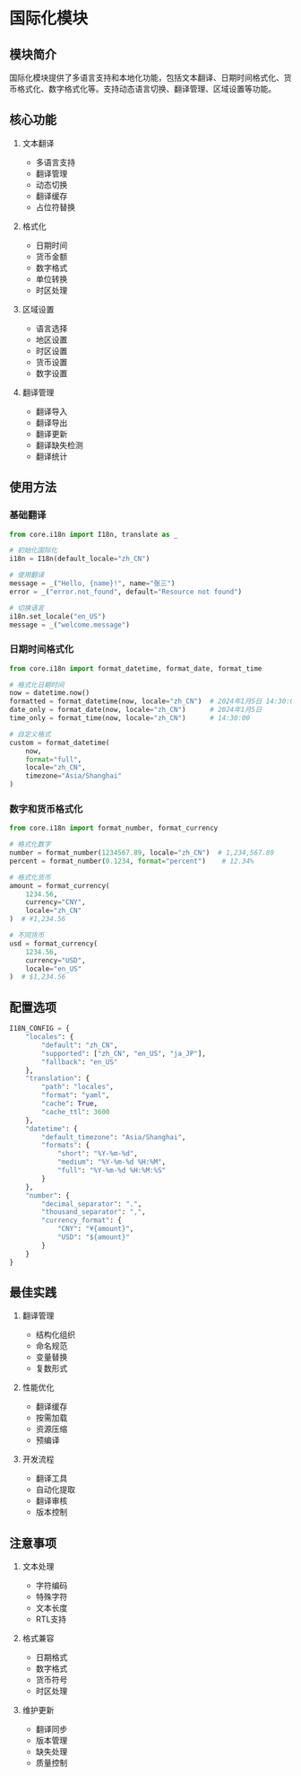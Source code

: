 # 国际化模块

## 模块简介

国际化模块提供了多语言支持和本地化功能，包括文本翻译、日期时间格式化、货币格式化、数字格式化等。支持动态语言切换、翻译管理、区域设置等功能。

## 核心功能

1. 文本翻译
   - 多语言支持
   - 翻译管理
   - 动态切换
   - 翻译缓存
   - 占位符替换

2. 格式化
   - 日期时间
   - 货币金额
   - 数字格式
   - 单位转换
   - 时区处理

3. 区域设置
   - 语言选择
   - 地区设置
   - 时区设置
   - 货币设置
   - 数字设置

4. 翻译管理
   - 翻译导入
   - 翻译导出
   - 翻译更新
   - 翻译缺失检测
   - 翻译统计

## 使用方法

### 基础翻译

```python
from core.i18n import I18n, translate as _

# 初始化国际化
i18n = I18n(default_locale="zh_CN")

# 使用翻译
message = _("Hello, {name}!", name="张三")
error = _("error.not_found", default="Resource not found")

# 切换语言
i18n.set_locale("en_US")
message = _("welcome.message")
```

### 日期时间格式化

```python
from core.i18n import format_datetime, format_date, format_time

# 格式化日期时间
now = datetime.now()
formatted = format_datetime(now, locale="zh_CN")  # 2024年1月5日 14:30:00
date_only = format_date(now, locale="zh_CN")      # 2024年1月5日
time_only = format_time(now, locale="zh_CN")      # 14:30:00

# 自定义格式
custom = format_datetime(
    now,
    format="full",
    locale="zh_CN",
    timezone="Asia/Shanghai"
)
```

### 数字和货币格式化

```python
from core.i18n import format_number, format_currency

# 格式化数字
number = format_number(1234567.89, locale="zh_CN")  # 1,234,567.89
percent = format_number(0.1234, format="percent")    # 12.34%

# 格式化货币
amount = format_currency(
    1234.56,
    currency="CNY",
    locale="zh_CN"
)  # ¥1,234.56

# 不同货币
usd = format_currency(
    1234.56,
    currency="USD",
    locale="en_US"
)  # $1,234.56
```

## 配置选项

```python
I18N_CONFIG = {
    "locales": {
        "default": "zh_CN",
        "supported": ["zh_CN", "en_US", "ja_JP"],
        "fallback": "en_US"
    },
    "translation": {
        "path": "locales",
        "format": "yaml",
        "cache": True,
        "cache_ttl": 3600
    },
    "datetime": {
        "default_timezone": "Asia/Shanghai",
        "formats": {
            "short": "%Y-%m-%d",
            "medium": "%Y-%m-%d %H:%M",
            "full": "%Y-%m-%d %H:%M:%S"
        }
    },
    "number": {
        "decimal_separator": ".",
        "thousand_separator": ",",
        "currency_format": {
            "CNY": "¥{amount}",
            "USD": "${amount}"
        }
    }
}
```

## 最佳实践

1. 翻译管理
   - 结构化组织
   - 命名规范
   - 变量替换
   - 复数形式

2. 性能优化
   - 翻译缓存
   - 按需加载
   - 资源压缩
   - 预编译

3. 开发流程
   - 翻译工具
   - 自动化提取
   - 翻译审核
   - 版本控制

## 注意事项

1. 文本处理
   - 字符编码
   - 特殊字符
   - 文本长度
   - RTL支持

2. 格式兼容
   - 日期格式
   - 数字格式
   - 货币符号
   - 时区处理

3. 维护更新
   - 翻译同步
   - 版本管理
   - 缺失处理
   - 质量控制 